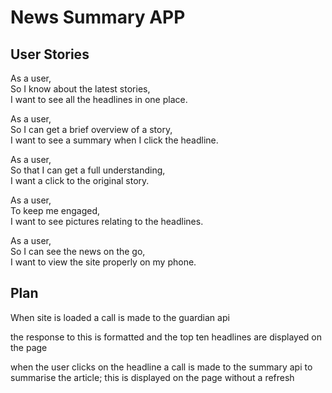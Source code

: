 News Summary APP
================

## User Stories ##
As a user,  
So I know about the latest stories,  
I want to see all the headlines in one place.

As a user,  
So I can get a brief overview of a story,  
I want to see a summary when I click the headline.

As a user,  
So that I can get a full understanding,  
I want a click to the original story.

As a user,  
To keep me engaged,  
I want to see pictures relating to the headlines.

As a user,  
So I can see the news on the go,  
I want to view the site properly on my phone.

## Plan ##

When site is loaded a call is made to the guardian api  

the response to this is formatted and the top ten headlines are displayed on the page   

when the user clicks on the headline a call is made to the summary api to summarise the article; this is displayed on the page without a refresh  
